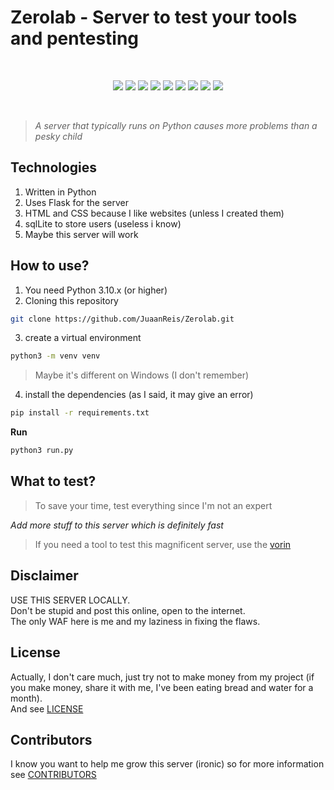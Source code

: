 # Zerolab - Server to test your tools and pentesting

<br>

<p align="center">
  <img src="https://img.shields.io/badge/Made%20with-Flask-000000?style=for-the-badge&logo=flask&logoColor=white" />
  <img src="https://img.shields.io/badge/Python-3.10+-blue?style=for-the-badge&logo=python&logoColor=white" />
  <img src="https://img.shields.io/badge/Status-Work%20in%20Progress-yellow?style=for-the-badge" />
  <img src="https://img.shields.io/badge/SQLite-🗄️-lightgrey?style=for-the-badge&logo=sqlite&logoColor=white" />
  <img src="https://img.shields.io/badge/Security-Pentesting%20Playground-critical?style=for-the-badge&logo=firefoxbrowser&logoColor=white" />
  <img src="https://img.shields.io/badge/License-MIT-blueviolet?style=for-the-badge" />
  <img src="https://img.shields.io/badge/Bug%20Count-∞-red?style=for-the-badge" />
  <img src="https://img.shields.io/badge/Code%20Quality-🤡-red?style=for-the-badge" />
  <img src="https://img.shields.io/badge/Deployment-Don't%20Do%20It-lightgrey?style=for-the-badge" />

</p>


<br>

> *A server that typically runs on Python causes more problems than a pesky child*

## Technologies

1. Written in Python
2. Uses Flask for the server
3. HTML and CSS because I like websites (unless I created them)
4. sqlLite to store users (useless i know)
5. Maybe this server will work

## How to use?

1. You need Python 3.10.x (or higher)
2. Cloning this repository

```bash
git clone https://github.com/JuaanReis/Zerolab.git
```

3. create a virtual environment
```bash
python3 -m venv venv
```
> Maybe it's different on Windows (I don't remember)

4. install the dependencies (as I said, it may give an error)
```bash
pip install -r requirements.txt
```

**Run**
```bash
python3 run.py
```

## What to test?

> To save your time, test everything since I'm not an expert

*Add more stuff to this server which is definitely fast*

> If you need a tool to test this magnificent server, use the [vorin](https://github.com/JuaanReis/vorin)

## Disclaimer
USE THIS SERVER LOCALLY. <br>
Don't be stupid and post this online, open to the internet. <br>
The only WAF here is me and my laziness in fixing the flaws.

## License
Actually, I don't care much, just try not to make money from my project (if you make money, share it with me, I've been eating bread and water for a month). <br>
And see [LICENSE](LICENSE)

## Contributors
I know you want to help me grow this server (ironic) so for more information see [CONTRIBUTORS](CONTRIBUTORS.md)